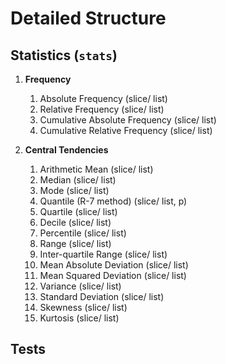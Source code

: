 # Detailed Structure

## Statistics (`stats`)

1. **Frequency**
    1. Absolute Frequency (slice/ list)
    1. Relative Frequency (slice/ list)
    1. Cumulative Absolute Frequency (slice/ list)
    1. Cumulative Relative Frequency (slice/ list)

1. **Central Tendencies**
    1. Arithmetic Mean (slice/ list)
    1. Median (slice/ list)
    1. Mode (slice/ list)
    1. Quantile (R-7 method) (slice/ list, p)
    1. Quartile (slice/ list)
    1. Decile (slice/ list)
    1. Percentile (slice/ list)
    1. Range (slice/ list)
    1. Inter-quartile Range (slice/ list)
    1. Mean Absolute Deviation (slice/ list)
    1. Mean Squared Deviation (slice/ list)
    1. Variance (slice/ list)
    1. Standard Deviation (slice/ list)
    1. Skewness (slice/ list)
    1. Kurtosis (slice/ list)


## Tests


